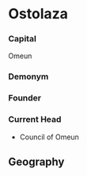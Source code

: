 # Ostolaza
### Capital
Omeun
### Demonym

### Founder

### Current  Head
 - Council of Omeun
## Geography
